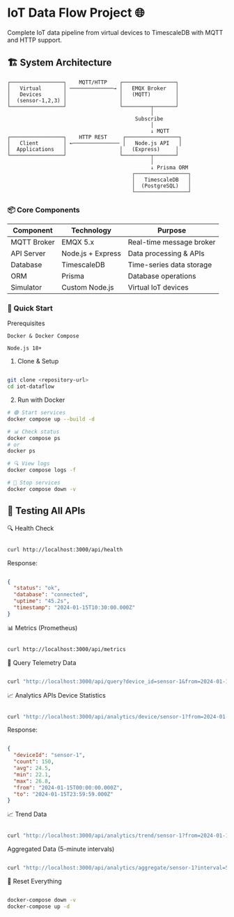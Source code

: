 # IoT Data Flow Project 🌐

Complete IoT data pipeline from virtual devices to TimescaleDB with MQTT and HTTP support.

## 🏗️ System Architecture

```ascii
┌─────────────────┐    MQTT/HTTP    ┌─────────────────┐
│   Virtual       │ ──────────────→ │   EMQX Broker   │
│   Devices       │                 │   (MQTT)        │
│  (sensor-1,2,3) │                 │                 │
└─────────────────┘                 └─────────┬───────┘
                                              │
                                         Subscribe
                                              │
                                              ↓ MQTT
┌─────────────────┐    HTTP REST     ┌─────────────────┐
│   Client        │ ←─────────────── │   Node.js API   │
│  Applications   │                 │   (Express)     │
└─────────────────┘                 └─────────┬───────┘
                                              │
                                              ↓ Prisma ORM
                                        ┌─────────────────┐
                                        │   TimescaleDB   │
                                        │  (PostgreSQL)   │
                                        └─────────────────┘
```
### 📦 Core Components

| Component | Technology | Purpose |
| --- | --- | --- |
| MQTT Broker | EMQX 5.x | Real-time message broker |
| API Server | Node.js + Express | Data processing & APIs |
| Database | TimescaleDB | Time-series data storage |
| ORM | Prisma | Database operations |
| Simulator | Custom Node.js | Virtual IoT devices |


### 🚀 Quick Start

Prerequisites

    Docker & Docker Compose

    Node.js 18+

1. Clone & Setup
```bash

git clone <repository-url>
cd iot-dataflow
```
2. Run with Docker
```bash
# 🟢 Start services
docker compose up --build -d

# 📊 Check status
docker compose ps
# or
docker ps

# 🔍 View logs
docker compose logs -f

# 🔴 Stop services
docker compose down -v

```
## 🧪 Testing All APIs
🔍 Health Check
```bash

curl http://localhost:3000/api/health
```
Response:
```json

{
  "status": "ok",
  "database": "connected",
  "uptime": "45.2s",
  "timestamp": "2024-01-15T10:30:00.000Z"
}
```

📊 Metrics (Prometheus)
```bash

curl http://localhost:3000/api/metrics
```

🔎 Query Telemetry Data
```bash

curl "http://localhost:3000/api/query?device_id=sensor-1&from=2024-01-15T00:00:00Z&to=2024-01-15T23:59:59Z&limit=10"
```

📈 Analytics APIs
Device Statistics
```bash

curl "http://localhost:3000/api/analytics/device/sensor-1?from=2024-01-15T00:00:00Z&to=2024-01-15T23:59:59Z"
```
Response:
```json

{
  "deviceId": "sensor-1",
  "count": 150,
  "avg": 24.5,
  "min": 22.1,
  "max": 26.8,
  "from": "2024-01-15T00:00:00.000Z",
  "to": "2024-01-15T23:59:59.000Z"
}
```

📈 Trend Data
```bash

curl "http://localhost:3000/api/analytics/trend/sensor-1?from=2024-01-15T10:00:00Z&to=2024-01-15T11:00:00Z"
```

Aggregated Data (5-minute intervals)
```bash

curl "http://localhost:3000/api/analytics/aggregate/sensor-1?interval=5&from=2024-01-15T10:00:00Z&to=2024-01-15T11:00:00Z"
```


🔄 Reset Everything
```bash

docker-compose down -v
docker-compose up -d
```










